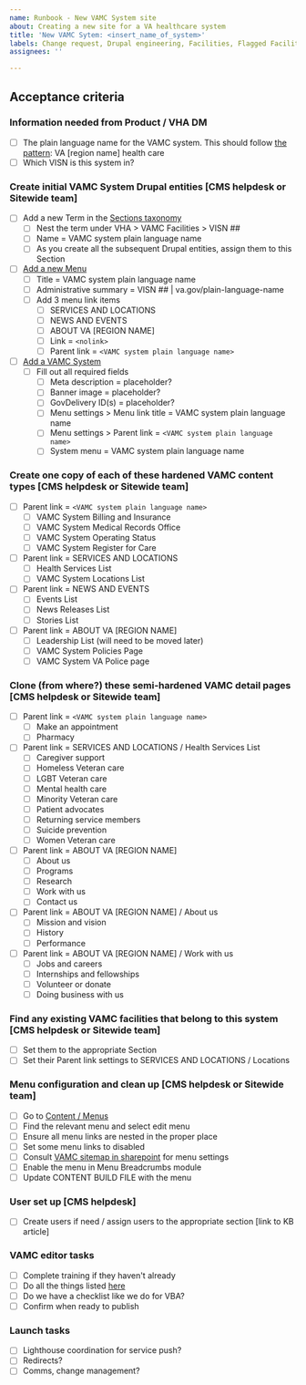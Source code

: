 ```yaml
---
name: Runbook - New VAMC System site
about: Creating a new site for a VA healthcare system
title: 'New VAMC Sytem: <insert_name_of_system>'
labels: Change request, Drupal engineering, Facilities, Flagged Facilities, User support, VAMC
assignees: ''

---
```


## Acceptance criteria

### Information needed from Product / VHA DM
- [ ] The plain language name for the VAMC system. This should follow [the pattern](https://github.com/department-of-veterans-affairs/va.gov-team/tree/master/products/facilities/naming-schema): VA [region name] health care
- [ ] Which VISN is this system in?

### Create initial VAMC System Drupal entities [CMS helpdesk or Sitewide team]
- [ ] Add a new Term in the [Sections taxonomy](https://prod.cms.va.gov/admin/structure/taxonomy/manage/administration/overview) 
   - [ ] Nest the term under VHA > VAMC Facilities > VISN ##
   - [ ] Name = VAMC system plain language name
   - [ ] As you create all the subsequent Drupal entities, assign them to this Section
- [ ] [Add a new Menu](https://prod.cms.va.gov/admin/structure/menu/add)
   - [ ] Title = VAMC system plain language name
   - [ ] Administrative summary = VISN ## | va.gov/plain-language-name
   - [ ] Add 3 menu link items
      - [ ] SERVICES AND LOCATIONS 
      - [ ] NEWS AND EVENTS 
      - [ ] ABOUT VA [REGION NAME]
      - [ ] Link = `<nolink>`
      - [ ] Parent link = `<VAMC system plain language name>`
- [ ] [Add a VAMC System](https://prod.cms.va.gov/node/add/health_care_region_page)
   - [ ] Fill out all required fields
      - [ ] Meta description = placeholder?
      - [ ] Banner image = placeholder?
      - [ ] GovDelivery ID(s) = placeholder?
      - [ ] Menu settings > Menu link title = VAMC system plain language name
      - [ ] Menu settings > Parent link = `<VAMC system plain language name>`
      - [ ] System menu = VAMC system plain language name

### Create one copy of each of these hardened VAMC content types [CMS helpdesk or Sitewide team]
 - [ ] Parent link = `<VAMC system plain language name>`
    - [ ] VAMC System Billing and Insurance
    - [ ] VAMC System Medical Records Office
    - [ ] VAMC System Operating Status
    - [ ] VAMC System Register for Care
 - [ ] Parent link = SERVICES AND LOCATIONS
    - [ ] Health Services List
    - [ ] VAMC System Locations List
 - [ ] Parent link = NEWS AND EVENTS 
    - [ ] Events List
    - [ ] News Releases List
    - [ ] Stories List
 - [ ] Parent link = ABOUT VA [REGION NAME]
    - [ ] Leadership List (will need to be moved later)
    - [ ] VAMC System Policies Page
    - [ ] VAMC System VA Police page

### Clone (from where?) these semi-hardened VAMC detail pages [CMS helpdesk or Sitewide team]
- [ ] Parent link = `<VAMC system plain language name>`
  - [ ] Make an appointment
  - [ ] Pharmacy
- [ ] Parent link = SERVICES AND LOCATIONS / Health Services List
  - [ ] Caregiver support
  - [ ] Homeless Veteran care
  - [ ] LGBT Veteran care
  - [ ] Mental health care
  - [ ] Minority Veteran care
  - [ ] Patient advocates
  - [ ] Returning service members
  - [ ] Suicide prevention
  - [ ] Women Veteran care
- [ ] Parent link = ABOUT VA [REGION NAME]
  - [ ] About us
  - [ ] Programs
  - [ ] Research
  - [ ] Work with us
  - [ ] Contact us
- [ ] Parent link = ABOUT VA [REGION NAME] / About us
  - [ ] Mission and vision
  - [ ] History
  - [ ] Performance
- [ ] Parent link = ABOUT VA [REGION NAME] / Work with us
  - [ ] Jobs and careers
  - [ ] Internships and fellowships
  - [ ] Volunteer or donate
  - [ ] Doing business with us

### Find any existing VAMC facilities that belong to this system [CMS helpdesk or Sitewide team]
- [ ] Set them to the appropriate Section
- [ ] Set their Parent link settings to SERVICES AND LOCATIONS / Locations

### Menu configuration and clean up [CMS helpdesk or Sitewide team]
- [ ] Go to [Content / Menus](https://prod.cms.va.gov/admin/structure/menu)
- [ ] Find the relevant menu and select edit menu
- [ ] Ensure all menu links are nested in the proper place
- [ ] Set some menu links to disabled 
- [ ] Consult [VAMC sitemap in sharepoint](https://dvagov.sharepoint.com/:x:/s/SitewideContract/EblgAS21OUtHloKK3a8ZvNIBHzV1S6uO2l4hj4dqYG0avQ?e=J8UVZh) for menu settings 
- [ ] Enable the menu in Menu Breadcrumbs module
- [ ] Update CONTENT BUILD FILE with the menu

### User set up [CMS helpdesk]
- [ ] Create users if need / assign users to the appropriate section [link to KB article]

### VAMC editor tasks
- [ ] Complete training if they haven't already
- [ ] Do all the things listed [here](https://prod.cms.va.gov/help/vamc)
- [ ] Do we have a checklist like we do for VBA?
- [ ] Confirm when ready to publish

### Launch tasks
- [ ] Lighthouse coordination for service push?
- [ ] Redirects? 
- [ ] Comms, change management?
